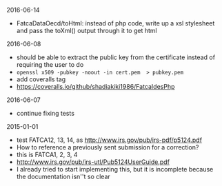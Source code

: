 2016-06-14
* FatcaDataOecd/toHtml: instead of php code, write up a xsl stylesheet and pass the toXml() output through it to get html

2016-06-08
* should be able to extract the public key from the certificate instead of requiring the user to do
 * `openssl x509 -pubkey -noout -in cert.pem  > pubkey.pem`
* add coveralls tag
 * https://coveralls.io/github/shadiakiki1986/FatcaIdesPhp

2016-06-07
* continue fixing tests

2015-01-01
* test FATCA12, 13, 14, as http://www.irs.gov/pub/irs-pdf/p5124.pdf
 * How to reference a previously sent submission for a correction?
 * this is FATCA1, 2, 3, 4
 * http://www.irs.gov/pub/irs-utl/Pub5124UserGuide.pdf
 * I already tried to start implementing this, but it is incomplete because the documentation isn''t so clear
